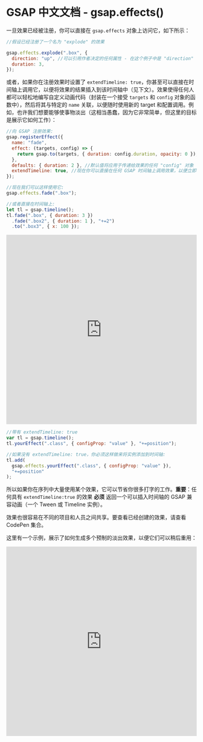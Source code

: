 # GSAP 中文文档 - gsap.effects()

一旦效果已经被注册，你可以直接在 `gsap.effects` 对象上访问它，如下所示：

```javascript
//假设已经注册了一个名为 "explode" 的效果

gsap.effects.explode(".box", {
  direction: "up", //可以引用作者决定的任何属性 - 在这个例子中是 "direction"
  duration: 3,
});
```

或者，如果你在注册效果时设置了 `extendTimeline: true`，你甚至可以直接在时间轴上调用它，以便将效果的结果插入到该时间轴中（见下文）。效果使得任何人都可以轻松地编写自定义动画代码（封装在一个接受 `targets` 和 `config` 对象的函数中），然后将其与特定的 `name` 关联，以便随时使用新的 target 和配置调用。例如，也许我们想要能够使事物淡出（这相当愚蠢，因为它非常简单，但这里的目标是展示它如何工作）：

```javascript
//向 GSAP 注册效果:
gsap.registerEffect({
  name: "fade",
  effect: (targets, config) => {
    return gsap.to(targets, { duration: config.duration, opacity: 0 });
  },
  defaults: { duration: 2 }, //默认值将应用于传递给效果的任何 "config" 对象
  extendTimeline: true, //现在你可以直接在任何 GSAP 时间轴上调用效果，以便立即将结果插入到你定义的位置（默认是按顺序放在最后）
});

//现在我们可以这样使用它:
gsap.effects.fade(".box");

//或者直接在时间轴上:
let tl = gsap.timeline();
tl.fade(".box", { duration: 3 })
  .fade(".box2", { duration: 1 }, "+=2")
  .to(".box3", { x: 100 });
```

<iframe src="https://codepen.io/GreenSock/pen/MWgmQmM" width="100%" height="500" frameborder="0" allowfullscreen="allowfullscreen" allow="autoplay; fullscreen"></iframe>

```javascript
//带有 extendTimeline: true
var tl = gsap.timeline();
tl.yourEffect(".class", { configProp: "value" }, "+=position");

//如果没有 extendTimeline: true，你必须这样做来将实例添加到时间轴:
tl.add(
  gsap.effects.yourEffect(".class", { configProp: "value" }),
  "+=position"
);
```

所以如果你在序列中大量使用某个效果，它可以节省你很多打字的工作。**重要**：任何具有 `extendTimeline:true` 的效果 **必须** 返回一个可以插入时间轴的 GSAP 兼容动画（一个 Tween 或 Timeline 实例）。

效果也很容易在不同的项目和人员之间共享。要查看已经创建的效果，请查看 CodePen 集合。

这里有一个示例，展示了如何生成多个预制的淡出效果，以便它们可以稍后重用：

<iframe src="https://codepen.io/GreenSock/pen/Rwajpyb" width="100%" height="500" frameborder="0" allowfullscreen="allowfullscreen" allow="autoplay; fullscreen"></iframe>

